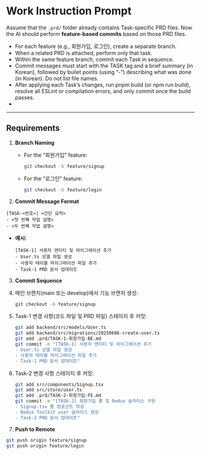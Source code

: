 # Work Instruction Prompt

Assume that the `.prd/` folder already contains Task-specific PRD files. Now the AI should perform **feature-based
commits** based on those PRD files.

- For each feature (e.g., 회원가입, 로그인), create a separate branch.
- When a related PRD is attached, perform only that task.
- Within the same feature branch, commit each Task in sequence.
- Commit messages must start with the TASK tag and a brief summary (in Korean), followed by bullet points (using “-”)
  describing what was done (in Korean). Do not list file names.
- After applying each Task’s changes, run pnpm build (or npm run build), resolve all ESLint or compilation errors, and
  only commit once the build passes.
-

---

## Requirements

1. **Branch Naming**

    - For the “회원가입” feature:
      ```bash
      git checkout -b feature/signup
      ```
    - For the “로그인” feature:
      ```bash
      git checkout -b feature/login
      ```

2. **Commit Message Format**

```
[TASK-<번호>] <간단 요약>
- <첫 번째 작업 설명>
- <두 번째 작업 설명>
```

- **예시:**
  ```
  [TASK-1] 사용자 엔티티 및 마이그레이션 추가
  - User.ts 모델 파일 생성
  - 사용자 테이블 마이그레이션 파일 추가
  - Task-1 PRD 문서 업데이트
  ```

3. **Commit Sequence**
1. 메인 브랜치(main 또는 develop)에서 기능 브랜치 생성:
   ```bash
   git checkout -b feature/signup
   ```
1. Task-1 변경 사항(코드 파일 및 PRD 파일) 스테이지 후 커밋:
   ```bash
   git add backend/src/models/User.ts
   git add backend/src/migrations/20250606-create-user.ts
   git add .prd/TASK-1-회원가입-BE.md
   git commit -m "[TASK-1] 사용자 엔티티 및 마이그레이션 추가
   - User.ts 모델 파일 생성
   - 사용자 테이블 마이그레이션 파일 추가
   - Task-1 PRD 문서 업데이트"
   ```
1. Task-2 변경 사항 스테이지 후 커밋:

   ```bash
   git add src/components/Signup.tsx
   git add src/store/user.ts
   git add .prd/TASK-2-회원가입-FE.md
   git commit -m "[TASK-2] 회원가입 폼 및 Redux 슬라이스 구현
   - Signup.tsx 폼 컴포넌트 작성
   - Redux Toolkit user 슬라이스 생성
   - Task-2 PRD 문서 업데이트"
   ```

1. **Push to Remote**

```bash
git push origin feature/signup
git push origin feature/login
```
